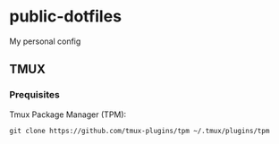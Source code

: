 # public-dotfiles
My personal config

## TMUX
### Prequisites
Tmux Package Manager (TPM):
```
git clone https://github.com/tmux-plugins/tpm ~/.tmux/plugins/tpm
```
